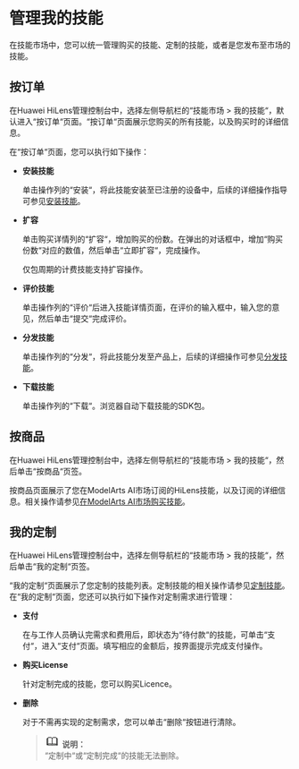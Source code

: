 # 管理我的技能<a name="hilens_02_0040"></a>

在技能市场中，您可以统一管理购买的技能、定制的技能，或者是您发布至市场的技能。

## 按订单<a name="section236085153415"></a>

在Huawei HiLens管理控制台中，选择左侧导航栏的“技能市场 \> 我的技能“，默认进入“按订单“页面。“按订单“页面展示您购买的所有技能，以及购买时的详细信息。

在“按订单“页面，您可以执行如下操作：

-   **安装技能**

    单击操作列的“安装“，将此技能安装至已注册的设备中，后续的详细操作指导可参见[安装技能](安装技能.md)。

-   **扩容**

    单击购买详情列的“扩容“，增加购买的份数。在弹出的对话框中，增加“购买份数“对应的数值，然后单击“立即扩容“，完成操作。

    仅包周期的计费技能支持扩容操作。

-   **评价技能**

    单击操作列的“评价“后进入技能详情页面，在评价的输入框中，输入您的意见，然后单击“提交“完成评价。

-   **分发技能**

    单击操作列的“分发“，将此技能分发至产品上，后续的详细操作可参见[分发技能](分发技能.md)。

-   **下载技能**

    单击操作列的“下载“。浏览器自动下载技能的SDK包。


## 按商品<a name="section55135394611"></a>

在Huawei HiLens管理控制台中，选择左侧导航栏的“技能市场 \> 我的技能“，然后单击“按商品“页签。

按商品页面展示了您在ModelArts AI市场订阅的HiLens技能，以及订阅的详细信息。相关操作请参见[在ModelArts AI市场购买技能](在ModelArts-AI市场购买技能.md)。

## 我的定制<a name="section18626181563411"></a>

在Huawei HiLens管理控制台中，选择左侧导航栏的“技能市场 \> 我的技能“，然后单击“我的定制“页签。

“我的定制“页面展示了您定制的技能列表。定制技能的相关操作请参见[定制技能](定制技能.md)。在“我的定制“页面，您还可以执行如下操作对定制需求进行管理：

-   **支付**

    在与工作人员确认完需求和费用后，即状态为“待付款“的技能，可单击“支付“，进入“支付“页面。填写相应的金额后，按界面提示完成支付操作。

-   **购买License**

    针对定制完成的技能，您可以购买Licence。

-   **删除**

    对于不需再实现的定制需求，您可以单击“删除“按钮进行清除。

    >![](public_sys-resources/icon-note.gif) **说明：**   
    >“定制中“或“定制完成“的技能无法删除。  


